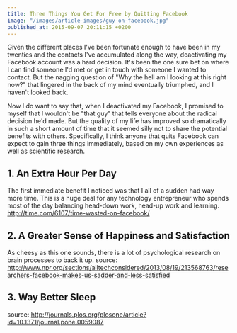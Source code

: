 ```yaml
---
title: Three Things You Get For Free by Quitting Facebook
image: "/images/article-images/guy-on-facebook.jpg"
published_at: 2015-09-07 20:11:15 +0200
---
```


Given the different places I've been fortunate enough to have been in my twenties and the contacts I've accumulated along the way, deactivating my Facebook account was a hard decision. It's been the one sure bet on where I can find someone I'd met or get in touch with someone I wanted to contact. But the nagging question of "Why the hell am I looking at this right now?" that lingered in the back of my mind eventually triumphed, and I haven't looked back.

Now I do want to say that, when I deactivated my Facebook, I promised to myself that I wouldn't be "that guy" that tells everyone about the radical decision he'd made. But the quality of my life has improved so dramatically in such a short amount of time that it seemed silly not to share the potential benefits with others. Specifically, I think anyone that quits Facebook can expect to gain three things immediately, based on my own experiences as well as scientific research.

## 1. An Extra Hour Per Day

The first immediate benefit I noticed was that I all of a sudden had way more time. This is a huge deal for any technology entrepreneur who spends most of the day balancing head-down work, head-up work and learning.
http://time.com/6107/time-wasted-on-facebook/

## 2. A Greater Sense of Happiness and Satisfaction

As cheesy as this one sounds, there is a lot of psychological research on brain processes to back it up.
source: http://www.npr.org/sections/alltechconsidered/2013/08/19/213568763/researchers-facebook-makes-us-sadder-and-less-satisfied


## 3. Way Better Sleep

source: http://journals.plos.org/plosone/article?id=10.1371/journal.pone.0059087
